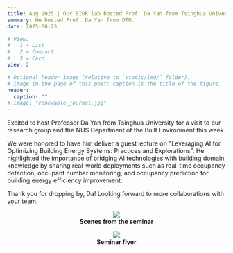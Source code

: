 ```yaml
---
title: Aug 2025 | Our BIOR lab hosted Prof. Da Yan from Tsinghua University for an engaging guest lecture.
summary: We hosted Prof. Da Yan from DTU.
date: 2025-08-23

# View.
#   1 = List
#   2 = Compact
#   3 = Card
view: 2

# Optional header image (relative to `static/img/` folder).
# image in the page of this post; caption is the title of the figure.
header:
  caption: ""   
# image: "renewable_journal.jpg"   
---
```


Excited to host Professor Da Yan from Tsinghua University for a visit to our research group and the NUS Department of the Built Environment this week.

We were honored to have him deliver a guest lecture on "Leveraging AI for Optimizing Building Energy Systems: Practices and Explorations". He highlighted the importance of bridging AI technologies with building domain knowledge by sharing real-world deployments such as real-time occupancy detection, occupant number monitoring, and occupancy prediction for building energy efficiency improvement.

Thank you for dropping by, Da! Looking forward to more collaborations with your team.

<figure style="text-align: center;">
  <img src="https://maomaohu.net/img/Da_Yan_NUS.jpg">
  <figcaption><strong>Scenes from the seminar</strong></figcaption>
</figure>

<figure style="text-align: center;">
  <img src="https://maomaohu.net/img/Flyer_Da_Yan.jpg">
  <figcaption><strong>Seminar flyer</strong></figcaption>
</figure>

